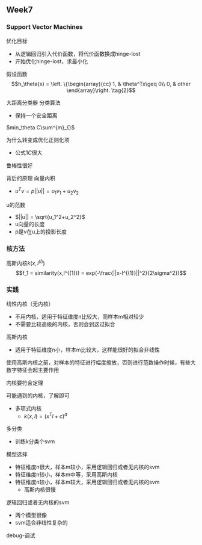 ## Week7

### Support Vector Machines


优化目标
- 从逻辑回归引入代价函数，将代价函数换成hinge-lost
- 开始优化hinge-lost，求最小化

假设函数
$$h_\theta(x) = \left. \{\begin{array}{cc} 
		1, & \theta^Tx\geq 0\\ 
		0, & other 
\end{array}\right. \tag{2}$$

大距离分类器 分类算法
- 保持一个安全距离

$min_\theta C\sum^{m}_{}$


为什么转变成优化正则化项
- 公式1$C$很大

鲁棒性很好


背后的原理
向量内积
- $u^Tv = p ||u|| = u_1v_1 + u_2v_2$

u的范数
- $||u|| = \sqrt{u_1^2+u_2^2}$
- u向量的长度
- p是v在u上的投影长度


### 核方法

高斯内核$k(x,l^{(i)})$
$$f_1 = similarity(x,l^{(1)}) = exp(-\frac{||x-l^{(1)}||^2}{2\sigma^2})$$




### 实践

线性内核（无内核）
- 不用内核，适用于特征维度n比较大，而样本m相对较少
- 不需要比较高级的内核，否则会到这过拟合

高斯内核
- 适用于特征维度n小，样本m比较大，这样能很好的拟合非线性


使用高斯内核之前，对样本的特征进行幅度缩放，否则进行范数操作时候，有些大数字特征会起主要作用


内核要符合定理


可能遇到的内核，了解即可
- 多项式内核 
    - $k(x,l)=(x^Tl+c)^d$


多分类
- 训练k分类个svm

模型选择
- 特征维度n很大，样本m较小，采用逻辑回归或者无内核的svm
- 特征维度n较小，样本m中等，采用高斯内核
- 特征维度n较小，样本m较大，采用逻辑回归或者无内核的svm
    - 高斯内核很慢

逻辑回归或者无内核的svm
- 两个模型很像
- svm适合非线性复杂的

debug-调试














